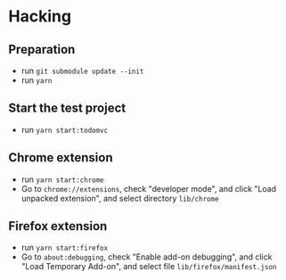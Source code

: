 # Hacking

## Preparation

- run `git submodule update --init`
- run `yarn`

## Start the test project

- run `yarn start:todomvc`


## Chrome extension

- run `yarn start:chrome`
- Go to `chrome://extensions`, check "developer mode", and click "Load
  unpacked extension", and select directory `lib/chrome`
  
## Firefox extension

- run `yarn start:firefox`
- Go to `about:debugging`, check "Enable add-on debugging", and click "Load Temporary Add-on", and select file `lib/firefox/manifest.json`
